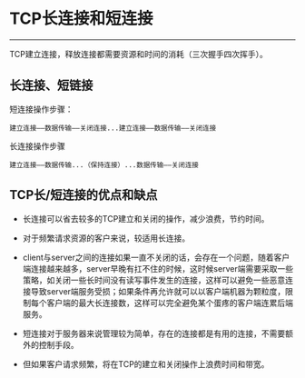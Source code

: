 # TCP长连接和短连接
---
TCP建立连接，释放连接都需要资源和时间的消耗（三次握手四次挥手）。
## 长连接、短链接
短连接操作步骤：


```
建立连接——数据传输——关闭连接...建立连接——数据传输——关闭连接
```
长连接操作步骤


```
建立连接——数据传输...（保持连接）...数据传输——关闭连接
```



## TCP长/短连接的优点和缺点
 - 长连接可以省去较多的TCP建立和关闭的操作，减少浪费，节约时间。

 - 对于频繁请求资源的客户来说，较适用长连接。

  - client与server之间的连接如果一直不关闭的话，会存在一个问题，随着客户端连接越来越多，server早晚有扛不住的时候，这时候server端需要采取一些策略，如关闭一些长时间没有读写事件发生的连接，这样可以避免一些恶意连接导致server端服务受损；如果条件再允许就可以以客户端机器为颗粒度，限制每个客户端的最大长连接数，这样可以完全避免某个蛋疼的客户端连累后端服务。

 - 短连接对于服务器来说管理较为简单，存在的连接都是有用的连接，不需要额外的控制手段。
  - 但如果客户请求频繁，将在TCP的建立和关闭操作上浪费时间和带宽。
 
## 
